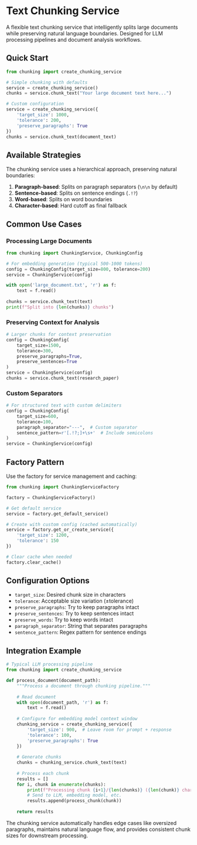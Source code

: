 # Text Chunking Service

A flexible text chunking service that intelligently splits large documents while preserving natural language boundaries. Designed for LLM processing pipelines and document analysis workflows.

## Quick Start

```python
from chunking import create_chunking_service

# Simple chunking with defaults
service = create_chunking_service()
chunks = service.chunk_text("Your large document text here...")

# Custom configuration
service = create_chunking_service({
    'target_size': 1000,
    'tolerance': 200,
    'preserve_paragraphs': True
})
chunks = service.chunk_text(document_text)
```

## Available Strategies

The chunking service uses a hierarchical approach, preserving natural boundaries:

1. **Paragraph-based**: Splits on paragraph separators (`\n\n` by default)
2. **Sentence-based**: Splits on sentence endings (`.!?`)
3. **Word-based**: Splits on word boundaries
4. **Character-based**: Hard cutoff as final fallback

## Common Use Cases

### Processing Large Documents
```python
from chunking import ChunkingService, ChunkingConfig

# For embedding generation (typical 500-1000 tokens)
config = ChunkingConfig(target_size=800, tolerance=200)
service = ChunkingService(config)

with open('large_document.txt', 'r') as f:
    text = f.read()
    
chunks = service.chunk_text(text)
print(f"Split into {len(chunks)} chunks")
```

### Preserving Context for Analysis
```python
# Larger chunks for context preservation
config = ChunkingConfig(
    target_size=1500,
    tolerance=300,
    preserve_paragraphs=True,
    preserve_sentences=True
)
service = ChunkingService(config)
chunks = service.chunk_text(research_paper)
```

### Custom Separators
```python
# For structured text with custom delimiters
config = ChunkingConfig(
    target_size=600,
    tolerance=100,
    paragraph_separator="---",  # Custom separator
    sentence_pattern=r'[.!?;]+\s+'  # Include semicolons
)
service = ChunkingService(config)
```

## Factory Pattern

Use the factory for service management and caching:

```python
from chunking import ChunkingServiceFactory

factory = ChunkingServiceFactory()

# Get default service
service = factory.get_default_service()

# Create with custom config (cached automatically)
service = factory.get_or_create_service({
    'target_size': 1200,
    'tolerance': 150
})

# Clear cache when needed
factory.clear_cache()
```

## Configuration Options

- `target_size`: Desired chunk size in characters
- `tolerance`: Acceptable size variation (±tolerance)
- `preserve_paragraphs`: Try to keep paragraphs intact
- `preserve_sentences`: Try to keep sentences intact  
- `preserve_words`: Try to keep words intact
- `paragraph_separator`: String that separates paragraphs
- `sentence_pattern`: Regex pattern for sentence endings

## Integration Example

```python
# Typical LLM processing pipeline
from chunking import create_chunking_service

def process_document(document_path):
    """Process a document through chunking pipeline."""
    
    # Read document
    with open(document_path, 'r') as f:
        text = f.read()
    
    # Configure for embedding model context window
    chunking_service = create_chunking_service({
        'target_size': 900,  # Leave room for prompt + response
        'tolerance': 100,
        'preserve_paragraphs': True
    })
    
    # Generate chunks
    chunks = chunking_service.chunk_text(text)
    
    # Process each chunk
    results = []
    for i, chunk in enumerate(chunks):
        print(f"Processing chunk {i+1}/{len(chunks)} ({len(chunk)} chars)")
        # Send to LLM, embedding model, etc.
        results.append(process_chunk(chunk))
    
    return results
```

The chunking service automatically handles edge cases like oversized paragraphs, maintains natural language flow, and provides consistent chunk sizes for downstream processing.